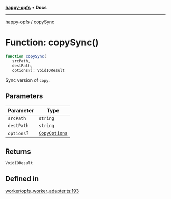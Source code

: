 [**happy-opfs**](../README.md) • **Docs**

***

[happy-opfs](../README.md) / copySync

# Function: copySync()

```ts
function copySync(
   srcPath, 
   destPath, 
   options?): VoidIOResult
```

Sync version of `copy`.

## Parameters

| Parameter | Type |
| ------ | ------ |
| `srcPath` | `string` |
| `destPath` | `string` |
| `options`? | [`CopyOptions`](../interfaces/CopyOptions.md) |

## Returns

`VoidIOResult`

## Defined in

[worker/opfs\_worker\_adapter.ts:193](https://github.com/JiangJie/happy-opfs/blob/41bfb9280ee562c4a8708809308f96d116edb112/src/worker/opfs_worker_adapter.ts#L193)
